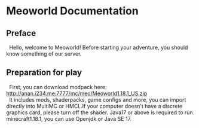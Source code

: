 # Meoworld Documentation
## Preface
&nbsp;&nbsp;Hello, welcome to Meoworld! Before starting your adventure, you should know something of our server.

## Preparation for play
&nbsp;&nbsp;First, you can download modpack here: 
http://anan.i234.me:7777/mc/meo/Meoworld1.18.1_US.zip    
&nbsp;&nbsp;It includes mods, shaderpacks, game configs and more, you can import directly into MultiMC or HMCL.If your computer doesn't have a discrete graphics card, please turn off the shader. Java17 or above is required to run minecraft1.18.1, you can use Openjdk or Java SE 17.
